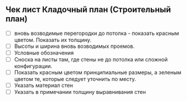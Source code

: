 ## Чек лист Кладочный план (Строительный план)

- [ ]  вновь возводимые перегородки до потолка - показать красным цветом. Показать их толщину.
- [ ] Высоты и ширина вновь возводимых проемов.
- [ ] Условные обозначения
- [ ]  Сноска на листы там, где стены не до потолка или сложной конфигурации.
- [ ]  Показать красным цветом принципиальные размеры, а зеленым цветом те, которые следует уточнить по месту.
- [ ] Указать материал стен
- [ ]  Указать в примечании толщину выравнивания стен